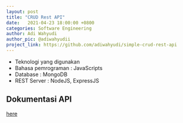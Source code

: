 ```yaml
---
layout: post
title: "CRUD Rest API"
date:   2021-04-23 18:00:00 +0800
categories: Software Engineering 
author: Adi Wahyudi
author_pic: @adiwahyudii
project_link: https://github.com/adiwahyudi/simple-crud-rest-api
---
```


- Teknologi yang digunakan
- Bahasa pemrograman         : JavaScripts
- Database                   : MongoDB
- REST Server                : NodeJS, ExpressJS

## Dokumentasi API  

[here](https://documenter.getpostman.com/view/15476769/TzJx7bhZ)
